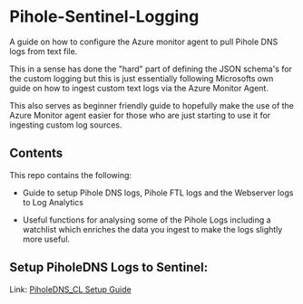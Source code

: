# Pihole-Sentinel-Logging
A guide on how to configure the Azure monitor agent to pull Pihole DNS logs from text file.

This in a sense has done the "hard" part of defining the JSON schema's for the custom logging but this is just essentially following Microsofts
own guide on how to ingest custom text logs via the Azure Monitor Agent. 

This also serves as beginner friendly guide to hopefully make the use of the Azure Monitor agent easier for those who are just starting to use it for ingesting custom log sources.

## Contents
This repo contains the following:

- Guide to setup Pihole DNS logs, Pihole FTL logs and the Webserver logs to Log Analytics

- Useful functions for analysing some of the Pihole Logs including a watchlist which enriches the data you ingest to make the logs slightly more useful. 


## Setup PiholeDNS Logs to Sentinel:
Link: [PiholeDNS_CL Setup Guide](https://github.com/0xNekobasu/Pihole-Sentinel-Logging/tree/main/Pihole-Pihole_DNS)

